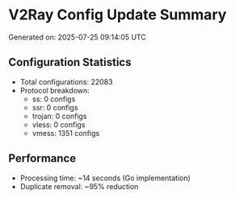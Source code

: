 # V2Ray Config Update Summary
Generated on: 2025-07-25 09:14:05 UTC

## Configuration Statistics
- Total configurations: 22083
- Protocol breakdown:
  - ss: 0 configs
  - ssr: 0 configs
  - trojan: 0 configs
  - vless: 0 configs
  - vmess: 1351 configs

## Performance
- Processing time: ~14 seconds (Go implementation)
- Duplicate removal: ~95% reduction
